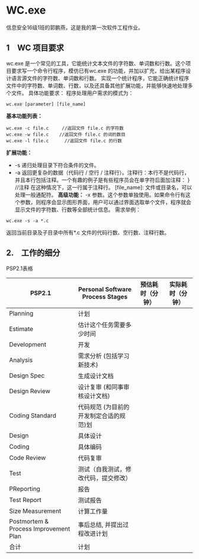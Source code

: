 # WC.exe
信息安全16级1班的郭鹏燕，这是我的第一次软件工程作业。
## 1　WC 项目要求
wc.exe 是一个常见的工具，它能统计文本文件的字符数、单词数和行数。这个项目要求写一个命令行程序，模仿已有wc.exe 的功能，并加以扩充，给出某程序设计语言源文件的字符数、单词数和行数。
实现一个统计程序，它能正确统计程序文件中的字符数、单词数、行数，以及还具备其他扩展功能，并能够快速地处理多个文件。
具体功能要求：
程序处理用户需求的模式为：

```
wc.exe [parameter] [file_name]
```
**基本功能列表：**

```
wc.exe -c file.c     //返回文件 file.c 的字符数
wc.exe -w file.c    //返回文件 file.c 的词的数目  
wc.exe -l file.c      //返回文件 file.c 的行数

```
**扩展功能：**
-   -s   递归处理目录下符合条件的文件。
-   -a   返回更复杂的数据（代码行 / 空行 / 注释行）。注释行：本行不是代码行，并且本行包括注释。一个有趣的例子是有些程序员会在单字符后面加注释：
    } //注释
在这种情况下，这一行属于注释行。
[file_name]: 文件或目录名，可以处理一般通配符。
**高级功能：**
 -x 参数。这个参数单独使用。如果命令行有这个参数，则程序会显示图形界面，用户可以通过界面选取单个文件，程序就会显示文件的字符数、行数等全部统计信息。
需求举例：
　
```
wc.exe -s -a *.c
```
返回当前目录及子目录中所有*.c 文件的代码行数、空行数、注释行数。
## 2.　工作的细分
PSP2.1表格

PSP2.1| Personal Software Process Stages | 预估耗时（分钟）| 实际耗时（分钟）
---|--- | ---|---
Planning | 计划 |    |   
Estimate | 估计这个任务需要多少时间 |    |   
Development | 开发 |    |   
Analysis | 需求分析 (包括学习新技术) |    |   
Design Spec | 生成设计文档 |    |   
Design Review | 设计复审 (和同事审核设计文档) |    |   
 Coding Standard | 代码规范 (为目前的开发制定合适的规范)划 |    |  
 Design | 具体设计 |    |   
 Coding | 具体编码 |    |   
 Code Review | 代码复审 |    |   
 Test | 测试（自我测试，修改代码，提交修改） |    |   
 PReporting | 报告 |    |   
 Test Report | 测试报告 |    |   
 Size Measurement | 计算工作量 |    |   
Postmortem & Process Improvement Plan | 事后总结, 并提出过程改进计划 |    |   
合计 | 计划 |    | 



